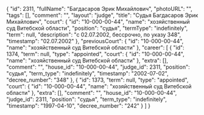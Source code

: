 {
    "id": 2311,
    "fullName": "Багдасаров Эрик Михайлович",
    "photoURL": "",
    "tags": [],
    "comment": "",
    "layout": "judge",
    "title": "Судья Багдасаров Эрик Михайлович",
    "court": {
        "id": "10-000-00-44",
        "name": "хозяйственный суд Витебской области",
        "position": "судья",
        "termType": "indefinitely",
        "term": null,
        "description": "c 02.07.2002, бессрочно, по указу 348",
        "timestamp": "02.07.2002"
    },
    "previousCourt": {
        "id": "10-000-00-44",
        "name": "хозяйственный суд Витебской области"
    },
    "career": [
        {
            "id": 1374,
            "term": null,
            "type": "appointed",
            "court": {
                "id": "10-000-00-44",
                "name": "хозяйственный суд Витебской области"
            },
            "extra": [],
            "comment": "",
            "house_id": "10-000-00-44",
            "judge_id": 2311,
            "position": "судья",
            "term_type": "indefinitely",
            "timestamp": "2002-07-02",
            "decree_number": "348"
        },
        {
            "id": 1373,
            "term": null,
            "type": "appointed",
            "court": {
                "id": "10-000-00-44",
                "name": "хозяйственный суд Витебской области"
            },
            "extra": [],
            "comment": "",
            "house_id": "10-000-00-44",
            "judge_id": 2311,
            "position": "судья",
            "term_type": "indefinitely",
            "timestamp": "1997-04-10",
            "decree_number": "242"
        }
    ]
}